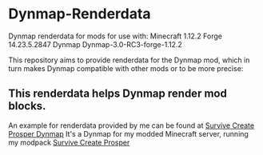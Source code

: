 # Dynmap-Renderdata
Dynmap renderdata for mods for use with:
Minecraft 1.12.2
Forge 14.23.5.2847 Dynmap Dynmap-3.0-RC3-forge-1.12.2

This repository aims to provide renderdata for the Dynmap mod, which in turn makes Dynmap compatible with other mods or to be more precise:
## This renderdata helps Dynmap render mod blocks.

An example for renderdata provided by me can be found at [Survive Create Prosper Dynmap](http://mc.hellcat.net:1337)
It's a Dynmap for my modded Minecraft server, running my modpack [Survive Create Prosper](https://www.curseforge.com/minecraft/modpacks/scp-survive-create-prosper)
